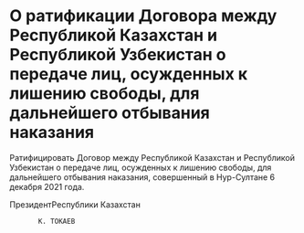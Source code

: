 # О ратификации Договора между Республикой Казахстан и Республикой Узбекистан о передаче лиц, осужденных к лишению свободы, для дальнейшего отбывания наказания

Ратифицировать Договор между Республикой Казахстан и Республикой Узбекистан о передаче лиц, осужденных к лишению свободы, для дальнейшего отбывания наказания, совершенный в Нур-Султане  6 декабря 2021 года.

ПрезидентРеспублики Казахстан

           К. ТОКАЕВ

